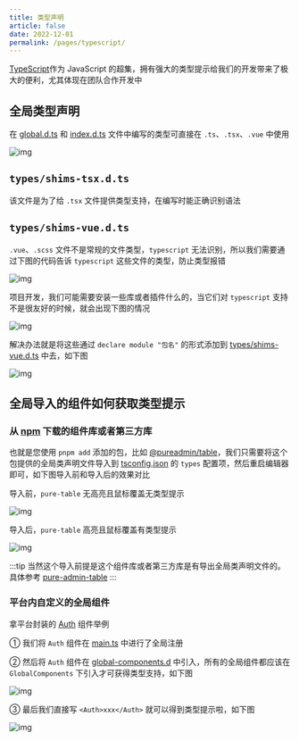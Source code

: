 ```yaml
---
title: 类型声明
article: false
date: 2022-12-01
permalink: /pages/typescript/
---
```


[TypeScript](https://www.tslang.cn/docs/home.html)作为 JavaScript 的超集，拥有强大的类型提示给我们的开发带来了极大的便利，尤其体现在团队合作开发中

## 全局类型声明

在 [global.d.ts](https://github.com/pure-admin/vue-pure-admin/blob/main/types/global.d.ts) 和 [index.d.ts](https://github.com/pure-admin/vue-pure-admin/blob/main/types/index.d.ts) 文件中编写的类型可直接在 `.ts`、`.tsx`、`.vue` 中使用

![img](~@alias/img/type/whole.jpg)

## `types/shims-tsx.d.ts`

该文件是为了给 `.tsx` 文件提供类型支持，在编写时能正确识别语法

## `types/shims-vue.d.ts`

`.vue`、`.scss` 文件不是常规的文件类型，`typescript` 无法识别，所以我们需要通过下图的代码告诉 `typescript` 这些文件的类型，防止类型报错

![img](~@alias/img/type/shims-vue1.jpg)

项目开发，我们可能需要安装一些库或者插件什么的，当它们对 `typescript` 支持不是很友好的时候，就会出现下图的情况

![img](~@alias/img/type/shims-vue2.jpg)

解决办法就是将这些通过 `declare module "包名"` 的形式添加到 [types/shims-vue.d.ts](https://github.com/pure-admin/vue-pure-admin/blob/main/types/shims-vue.d.ts#L12-L14) 中去，如下图

![img](~@alias/img/type/shims-vue3.jpg)

## 全局导入的组件如何获取类型提示

### 从 [npm](https://www.npmjs.com/) 下载的组件库或者第三方库

也就是您使用 `pnpm add` 添加的包，比如 [@pureadmin/table](https://github.com/pure-admin/pure-admin-table)，我们只需要将这个包提供的全局类声明文件导入到 [tsconfig.json](https://github.com/pure-admin/vue-pure-admin/blob/main/tsconfig.json#L33) 的 `types` 配置项，然后重启编辑器即可，如下图导入前和导入后的效果对比

导入前，`pure-table` 无高亮且鼠标覆盖无类型提示

![img](~@alias/img/type/before.jpg)

导入后，`pure-table` 高亮且鼠标覆盖有类型提示

![img](~@alias/img/type/after.jpg)

:::tip
当然这个导入前提是这个组件库或者第三方库是有导出全局类声明文件的。具体参考 [pure-admin-table](https://github.com/pure-admin/pure-admin-table/blob/main/volar.d.ts)
:::

### 平台内自定义的全局组件

拿平台封装的 [Auth](https://github.com/pure-admin/vue-pure-admin/tree/main/src/components/ReAuth) 组件举例

① 我们将 `Auth` 组件在 [main.ts](https://github.com/pure-admin/vue-pure-admin/blob/main/src/main.ts#L48) 中进行了全局注册

② 然后将 `Auth` 组件在 [global-components.d](https://github.com/pure-admin/vue-pure-admin/blob/main/types/global-components.d.ts#L9) 中引入，所有的全局组件都应该在 `GlobalComponents` 下引入才可获得类型支持，如下图

![img](~@alias/img/type/com1.jpg)

③ 最后我们直接写 `<Auth>xxx</Auth>` 就可以得到类型提示啦，如下图

![img](~@alias/img/type/com2.jpg)
